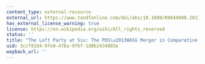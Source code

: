 ```yaml
---
content_type: external-resource
external_url: https://www.tandfonline.com/doi/abs/10.1080/09644008.2013.794454?journalCode=fgrp20
has_external_license_warning: true
license: https://en.wikipedia.org/wiki/All_rights_reserved
status: ''
title: "The Left Party at Six: The PDS\u2013WASG Merger in Comparative Perspective"
uid: 3ccf8104-9fe0-478a-9f6f-1d0b2434803e
wayback_url: ''
---
```

